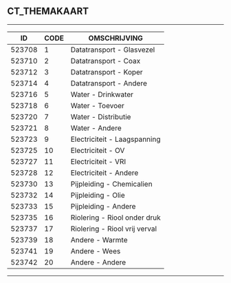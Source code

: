 ## CT_THEMAKAART

***

|ID                              	|CODE          	|OMSCHRIJVING|
|------                          	|----          	|-----    |
|523708|1|Datatransport - Glasvezel|
|523710|2|Datatransport - Coax|
|523712|3|Datatransport - Koper|
|523714|4|Datatransport - Andere|
|523716|5|Water - Drinkwater|
|523718|6|Water - Toevoer|
|523720|7|Water - Distributie|
|523721|8|Water - Andere|
|523723|9|Electriciteit - Laagspanning|
|523725|10|Electriciteit - OV|
|523727|11|Electriciteit - VRI|
|523728|12|Electriciteit - Andere|
|523730|13|Pijpleiding - Chemicalien|
|523732|14|Pijpleiding - Olie|
|523733|15|Pijpleiding - Andere|
|523735|16|Riolering - Riool onder druk|
|523737|17|Riolering - Riool vrij verval|
|523739|18|Andere - Warmte|
|523741|19|Andere - Wees|
|523742|20|Andere - Andere|


***
